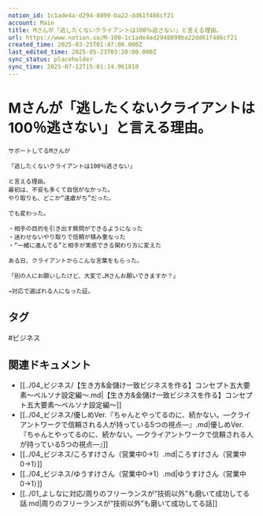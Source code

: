 ```yaml
---
notion_id: 1c1ade4a-d294-8099-ba22-dd61f486cf21
account: Main
title: Mさんが「逃したくないクライアントは100％逃さない」と言える理由。
url: https://www.notion.so/M-100-1c1ade4ad2948099ba22dd61f486cf21
created_time: 2025-03-25T01:47:00.000Z
last_edited_time: 2025-05-23T03:20:00.000Z
sync_status: placeholder
sync_time: 2025-07-12T15:01:14.961810
---
```

# Mさんが「逃したくないクライアントは100％逃さない」と言える理由。

```plain text
サポートしてるMさんが

「逃したくないクライアントは100％逃さない」

と言える理由。
最初は、不安も多くて自信がなかった。
やり取りも、どこか“遠慮がち”だった。

でも変わった。

・相手の目的を引き出す質問ができるようになった
・迷わせないやり取りで信頼が積み重なった
・“一緒に進んでる”と相手が実感できる関わり方に変えた

ある日、クライアントからこんな言葉をもらった。

「別の人にお願いしたけど、大変で…Mさんお願いできますか？」

→対応で選ばれる人になった証。
```

## タグ

#ビジネス 

## 関連ドキュメント

- [[../04_ビジネス/【生き方&金儲け一致ビジネスを作る】コンセプト五大要素〜ペルソナ設定編〜.md|【生き方&金儲け一致ビジネスを作る】コンセプト五大要素〜ペルソナ設定編〜]]
- [[../04_ビジネス/優しめVer.『ちゃんとやってるのに、続かない。—クライアントワークで信頼される人が持っている5つの視点—』.md|優しめVer.『ちゃんとやってるのに、続かない。—クライアントワークで信頼される人が持っている5つの視点—』]]
- [[../04_ビジネス/ころすけさん（営業中0→1）.md|ころすけさん（営業中0→1）]]
- [[../04_ビジネス/ゆうすけさん（営業中0→1）.md|ゆうすけさん（営業中0→1）]]
- [[../01_よしなに対応/周りのフリーランスが“技術以外”も磨いて成功してる話.md|周りのフリーランスが“技術以外”も磨いて成功してる話]]
